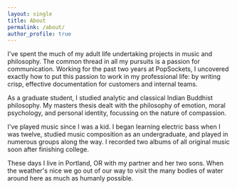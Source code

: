 ```yaml
---
layout: single
title: About
permalink: /about/
author_profile: true
---
```


I've spent the much of my adult life undertaking projects in music and philosophy. The common thread in all my pursuits is a passion for communication. Working for the past two years at PopSockets, I uncovered exactly how to put this passion to work in my professional life: by writing crisp, effective documentation for customers and internal teams.

As a graduate student, I studied analytic and classical Indian Buddhist philosophy. My masters thesis dealt with the philosophy of emotion, moral psychology, and personal identity, focussing on the nature of compassion.

I've played music since I was a kid. I began learning electric bass when I was twelve, studied music composition as an undergraduate, and played in numerous groups along the way. I recorded two albums of all original music soon after finishing college.

These days I live in Portland, OR with my partner and her two sons. When the weather's nice we go out of our way to visit the many bodies of water around here as much as humanly possible.
